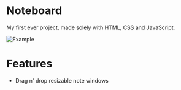 # Noteboard

My first ever project, made solely with HTML, CSS and JavaScript.

![Example](https://media-exp1.licdn.com/dms/image/C4E22AQFAWESNuCjCeQ/feedshare-shrink_800/0/1623456557035?e=1637798400&v=beta&t=mEdeyZ0yQe4j92KIYHBTjXFLfWc1YeNY8wgguogsgHg)

# Features

* Drag n' drop resizable note windows
